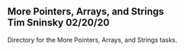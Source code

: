 More Pointers, Arrays, and Strings\
Tim Sninsky
02/20/20
---
Directory for the More Pointers, Arrays, and Strings tasks.

